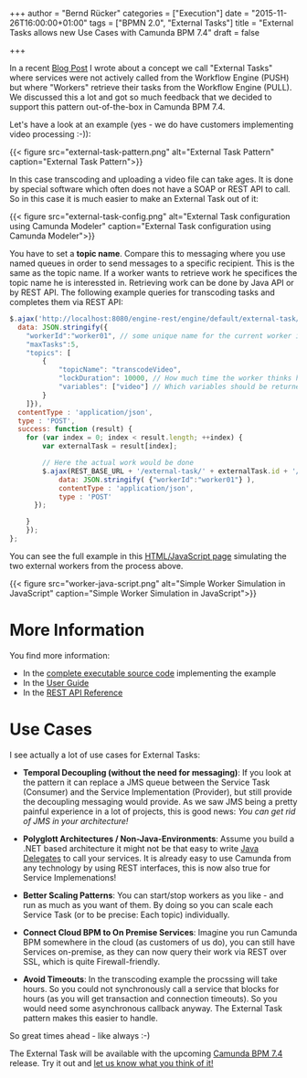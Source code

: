 +++
author = "Bernd Rücker"
categories = ["Execution"]
date = "2015-11-26T16:00:00+01:00"
tags = ["BPMN 2.0", "External Tasks"]
title = "External Tasks allows new Use Cases with Camunda BPM 7.4"
draft = false

+++

In a recent [Blog Post](http://www.bpm-guide.de/2015/04/10/from-push-to-pull-external-tasks-in-bpmn-processes/) I wrote about a concept we call "External Tasks" where services were not actively called from the Workflow Engine (PUSH) but where "Workers" retrieve their tasks from the Workflow Engine (PULL). We discussed this a lot and got so much feedback that we decided to support this pattern out-of-the-box in Camunda BPM 7.4. 

Let's have a look at an example (yes - we do have customers implementing video processing :-)):

{{< figure src="external-task-pattern.png" alt="External Task Pattern" caption="External Task Pattern">}}

In this case transcoding and uploading a video file can take ages. It is done by special software which often does not have a SOAP or REST API to call. So in this case it is much easier to make an External Task out of it:

{{< figure src="external-task-config.png" alt="External Task configuration using Camunda Modeler" caption="External Task configuration using Camunda Modeler">}}

You have to set a **topic name**. Compare this to messaging where you use named queues in order to send messages to a specific recipient. This is the same as the topic name. If a worker wants to retrieve work he specifices the topic name he is interessted in. Retrieving work can be done by Java API or by REST API. The following example queries for transcoding tasks and completes them via REST API: 

```javascript
$.ajax('http://localhost:8080/engine-rest/engine/default/external-task/fetchAndLock/', {
  data: JSON.stringify({
  	"workerId":"worker01", // some unique name for the current worker instance
  	"maxTasks":5,
  	"topics": [
  		{
  			"topicName": "transcodeVideo",
  			"lockDuration": 10000, // How much time the worker thinks he needs to process the task
  			"variables": ["video"] // Which variables should be returned in the response (to avoid additional REST calls to read data)
  		}
	]}),
  contentType : 'application/json',
  type : 'POST',
  success: function (result) {
	for (var index = 0; index < result.length; ++index) {
		var externalTask = result[index];

		// Here the actual work would be done
		$.ajax(REST_BASE_URL + '/external-task/' + externalTask.id + '/complete', {
 			data: JSON.stringify( {"workerId":"worker01"} ),
 			contentType : 'application/json',
 			type : 'POST'
	  });

    }
	});
};
```

You can see the full example in this [HTML/JavaScript page](https://github.com/camunda/camunda-consulting/blob/master/one-time-examples/blog/external-task-example/src/main/webapp/index.html) simulating the two external workers from the process above.

{{< figure src="worker-java-script.png" alt="Simple Worker Simulation in JavaScript" caption="Simple Worker Simulation in JavaScript">}}

# More Information

You find more information:

* In the [complete executable source code](https://github.com/camunda/camunda-consulting/blob/master/one-time-examples/blog/external-task-example/) implementing the example
* In the [User Guide](https://docs.camunda.org/manual/develop/user-guide/process-engine/external-tasks/)
* In the [REST API Reference](http://stage.docs.camunda.org/manual/develop/reference/rest/external-task/)


# Use Cases

I see actually a lot of use cases for External Tasks:

* **Temporal Decoupling (without the need for messaging)**: If you look at the pattern it can replace a JMS queue between the Service Task (Consumer) and the Service Implementation (Provider), but still provide the decoupling messaging would provide. As we saw JMS being a pretty painful experience in a lot of projects, this is good news: *You can get rid of JMS in your architecture!*

* **Polyglott Architectures / Non-Java-Environments**: Assume you build a .NET based architecture it might not be that easy to write [Java Delegates](https://docs.camunda.org/manual/latest/user-guide/process-engine/delegation-code/#java-delegate) to call your services. It is already easy to use Camunda from any technology by using REST interfaces, this is now also true for Service Implemenations!

* **Better Scaling Patterns**: You can start/stop workers as you like - and run as much as you want of them. By doing so you can scale each Service Task (or to be precise: Each topic) individually. 

* **Connect Cloud BPM to On Premise Services**: Imagine you run Camunda BPM somewhere in the cloud (as customers of us do), you can still have Services on-premise, as they can now query their work via REST over SSL, which is quite Firewall-friendly.

* **Avoid Timeouts**: In the transcoding example the procssing will take hours. So you could not synchronously call a service that blocks for hours (as you will get transaction and connection timeouts). So you would need some asynchronous callback anyway. The External Task pattern makes this easier to handle.

So great times ahead - like always :-)

The External Task will be available with the upcoming [Camunda BPM 7.4](http://camunda.org/) release. Try it out and [let us know what you think of it!](https://camunda.org/forum/)
